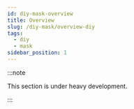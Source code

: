 ```yaml
---
id: diy-mask-overview
title: Overview
slug: /diy-mask/overview-diy
tags:
  - diy
  - mask
sidebar_position: 1
---
```

:::note

This section is under heavy development.

:::



